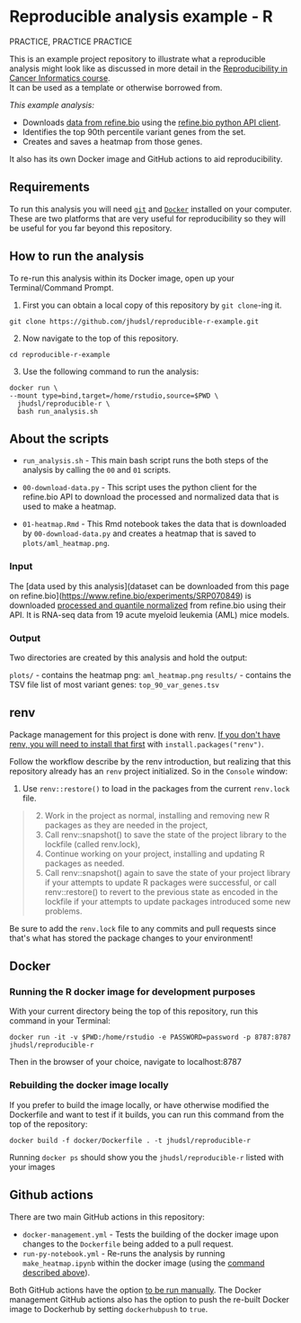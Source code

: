 # Reproducible analysis example - R
PRACTICE, PRACTICE PRACTICE


This is an example project repository to illustrate what a reproducible analysis might look like as discussed in more detail in the [Reproducibility in Cancer Informatics course](https://github.com/jhudsl/Reproducibility_in_Cancer_Informatics).  
It can be used as a template or otherwise borrowed from.

_This example analysis:_  

- Downloads [data from refine.bio](https://www.refine.bio/experiments/SRP070849/combination-targeted-therapy-to-disrupt-aberrant-oncogenic-signaling-and-reverse-epigenetic-dysfunction-in-idh2-and-tet2-mutant-acute-myeloid-leukemia-rna-seq) using the [refine.bio python API client](https://github.com/AlexsLemonade/refinebio-py).
- Identifies the top 90th percentile variant genes from the set.
- Creates and saves a heatmap from those genes.

It also has its own Docker image and GitHub actions to aid reproducibility.

## Requirements

To run this analysis you will need [`git`](https://git-scm.com/book/en/v2/Getting-Started-Installing-Git) and [`Docker`](https://docs.docker.com/get-docker/) installed on your computer.
These are two platforms that are very useful for reproducibility so they will be useful for you far beyond this repository.

## How to run the analysis

To re-run this analysis within its Docker image, open up your Terminal/Command Prompt.

1. First you can obtain a local copy of this repository by `git clone`-ing it.
```
git clone https://github.com/jhudsl/reproducible-r-example.git
```
2. Now navigate to the top of this repository.
```
cd reproducible-r-example
```
3. Use the following command to run the analysis:
```
docker run \
--mount type=bind,target=/home/rstudio,source=$PWD \
  jhudsl/reproducible-r \
  bash run_analysis.sh
```

## About the scripts

- `run_analysis.sh` - This main bash script runs the both steps of the analysis by calling the `00` and `01` scripts.

- `00-download-data.py` - This script uses the python client for the refine.bio API to download the processed and normalized data that is used to make a heatmap.

- `01-heatmap.Rmd` - This Rmd notebook takes the data that is downloaded by `00-download-data.py` and creates a heatmap that is saved to `plots/aml_heatmap.png`.

### Input

The [data used by this analysis](dataset can be downloaded from this page on refine.bio](https://www.refine.bio/experiments/SRP070849) is downloaded [processed and quantile normalized](http://docs.refine.bio/en/latest/main_text.html#refine-bio-processed-refinebio-processedibadge) from refine.bio using their API.
It is RNA-seq data from 19 acute myeloid leukemia (AML) mice models.

### Output

Two directories are created by this analysis and hold the output:  

`plots/` - contains the heatmap png: `aml_heatmap.png`
`results/` - contains the TSV file list of most variant genes: `top_90_var_genes.tsv`

## renv

Package management for this project is done with renv.
[If you don't have renv, you will need to install that first](https://rstudio.github.io/renv/articles/renv.html) with `install.packages("renv")`.

Follow the workflow describe by the renv introduction, but realizing that this repository already has an `renv` project initialized.
So in the `Console` window:

1. Use `renv::restore()` to load in the packages from the current `renv.lock` file.

> 2. Work in the project as normal, installing and removing new R packages as they are needed in the project,
> 3. Call renv::snapshot() to save the state of the project library to the lockfile (called renv.lock),
> 4. Continue working on your project, installing and updating R packages as needed.
> 5. Call renv::snapshot() again to save the state of your project library if your attempts to update R packages were successful, or call renv::restore() to revert to the previous state as encoded in the lockfile if your attempts to update packages introduced some new problems.

Be sure to add the `renv.lock` file to any commits and pull requests since that's what has stored the package changes to your environment!

## Docker

### Running the R docker image for development purposes

With your current directory being the top of this repository, run this command in your Terminal:
```
docker run -it -v $PWD:/home/rstudio -e PASSWORD=password -p 8787:8787 jhudsl/reproducible-r
```
Then in the browser of your choice, navigate to localhost:8787

### Rebuilding the docker image locally

If you prefer to build the image locally, or have otherwise modified the Dockerfile and want to test if it builds, you can run this command from the top of the repository:
```
docker build -f docker/Dockerfile . -t jhudsl/reproducible-r
```
Running `docker ps` should show you the `jhudsl/reproducible-r` listed with your images

## Github actions

There are two main GitHub actions in this repository:  

- `docker-management.yml` - Tests the building of the docker image upon changes to the `Dockerfile` being added to a pull request.
- `run-py-notebook.yml` - Re-runs the analysis by running `make_heatmap.ipynb` within the docker image (using the [command described above](#how-to-run-the-analysis)).

Both GitHub actions have the option [to be run manually](https://docs.github.com/en/actions/managing-workflow-runs/manually-running-a-workflow).
The Docker management GitHub actions also has the option to push the re-built Docker image to Dockerhub by setting `dockerhubpush` to `true`.
